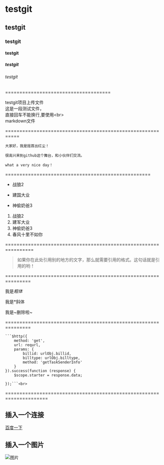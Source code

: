 # testgit
## testgit
### testgit
#### testgit
##### testgit
###### testgit
=====================================<br>

testgit项目上传文件<br>
   这是一段测试文件，<br>
直接回车不能换行,要使用\<br>
<br>markdown文件<br>

===========================================================<br>

    大家好，我是摇首出红尘！
    
    很高兴来到github这个舞台，和小伙伴们交流。
    
    what a very nice day！
    
===================================================<br>
* 战狼2
+ 建国大业
- 神偷奶爸3
1. 战狼2
2. 建军大业
3. 神偷奶爸3
4. 春风十里不如你<br>

================================================================<br>

>如果你在此处引用别的地方的文字，那么就需要引用的格式。这句话就是引用的哟！

===============================================================<br>

我是*粗体*

我是*斜体

我是~删除啦~

===============================================================<br>

    ```$http({
        method: 'get',
        url: requrl,
        params: {
            billid: urlObj.billid,
            billtype: urlObj.billtype,
            method: 'getTaskSenderInfo'
        }
    }).success(function (response) {
        $scope.starter = response.data;

    });```<br>
=====================================================================<br>
## 插入一个连接
[百度一下](http://www.baidu.com)
## 插入一个图片
![图片](http://otzzrmapw.bkt.clouddn.com/tooopen_sy_195993938761.jpg)
